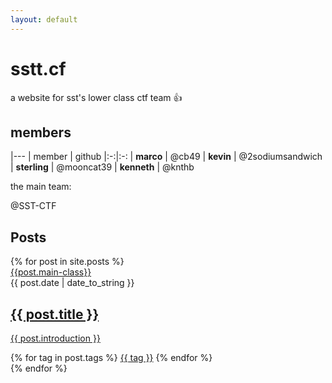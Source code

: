 ```yaml
---
layout: default
---
```


# sstt.cf
a website for sst's lower class ctf team :thumbsup:

## members

|---
| member | github
|:-:|:-:
| **marco** | @cb49 
| **kevin** | @2sodiumsandwich 
| **sterling** | @mooncat39 
| **kenneth** | @knthb 


the main team: 

@SST-CTF  

## Posts

<main class="home" id="post" role="main" itemprop="mainContentOfPage" itemscope="itemscope" itemtype="http://schema.org/Blog">
    <div id="grid" class="row flex-grid">
    {% for post in site.posts %}
        <article  data-url="{{ post.url | prepend: site.baseurl }}" class="box-item post post-{{post.main-class}}" itemscope="itemscope" itemtype="http://schema.org/BlogPosting" itemprop="blogPost">
                <span class="ribbon">
                    <a href="{{site.url}}{{site.baseurl}}/category/{{post.main-class}}"><span>{{post.main-class}}</span></a>
                </span>
                <div class="box-body">
                    <meta itemprop="datePublished" content="{{post.date | date_to_xmlschema }}">
                    <time itemprop="datePublished" datetime="{{ post.date }}" class="date">{{ post.date | date_to_string }}</time>
                    <a class="post-link" href="{{ post.url | prepend: site.baseurl }}">
                        <h2 class="post-title" itemprop="name">
                            {{ post.title }}
                        </h2>
                    </a>
                    <a class="post-link" href="{{ post.url | prepend: site.baseurl }}">
                        <p class="description">{{ post.introduction }}</p>
                    </a>
                    <div class="tags">
                        {% for tag in post.tags %}
                            <a href="{{site.baseurl}}/tags/#{{tag | slugify }}">{{ tag }}</a>
                        {% endfor %}
                    </div>
                </div>
        </article>
    {% endfor %}
    </div>
</main>